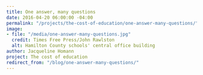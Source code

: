 ```yaml
---
title: One answer, many questions
date: 2016-04-20 06:00:00 -04:00
permalink: "/projects/the-cost-of-education/one-answer-many-questions/"
image:
- file: "/media/one-answer-many-questions.jpg"
  credit: Times Free Press/John Rawlston
  alt: Hamilton County schools' central office building
author: Jacqueline Homann
project: The cost of education
redirect_from: "/blog/one-answer-many-questions/"
---
```


